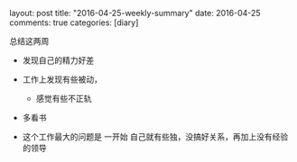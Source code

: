 layout: post
title: "2016-04-25-weekly-summary"
date: 2016-04-25
comments: true
categories: [diary]


总结这两周

* 发现自己的精力好差

* 工作上发现有些被动，
  - 感觉有些不正轨
  
* 多看书

* 这个工作最大的问题是 一开始 自己就有些独，没搞好关系，再加上没有经验的领导